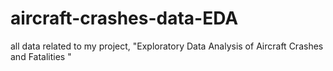 # aircraft-crashes-data-EDA
all data related to my project, "Exploratory Data Analysis of Aircraft Crashes and Fatalities "
